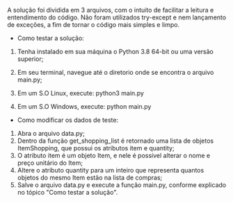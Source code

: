 A solução foi dividida em 3 arquivos, com o intuito de facilitar a leitura e entendimento do código. Não foram utilizados
try-except e nem lançamento de exceções, a fim de tornar o código mais simples e limpo.

- Como testar a solução:

1. Tenha instalado em sua máquina o Python 3.8 64-bit ou uma versão superior;

2. Em seu terminal, navegue até o diretorio onde se encontra o arquivo main.py;

3. Em um S.O Linux, execute:
python3 main.py

4. Em um S.O Windows, execute:
python main.py


- Como modificar os dados de teste:

1. Abra o arquivo data.py;
2. Dentro da função get_shopping_list é retornado uma lista de objetos ItemShopping, que possui os atributos 
item e quantity;
3. O atributo item é um objeto Item, e nele é possível alterar o nome e preço unitário do Item;
4. Altere o atributo quantity para um inteiro que representa quantos objetos do mesmo Item estão na lista de compras;
5. Salve o arquivo data.py e execute a função main.py, conforme explicado no tópico "Como testar a solução".
